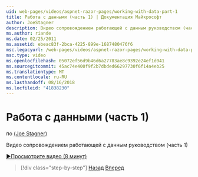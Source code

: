 ```yaml
---
uid: web-pages/videos/aspnet-razor-pages/working-with-data-part-1
title: Работа с данными (часть 1) | Документация Майкрософт
author: JoeStagner
description: Видео сопровождением работающей с данным руководством (часть 1)
ms.author: riande
ms.date: 02/25/2011
ms.assetid: ebeac83f-2bca-4225-899e-1687480476f6
msc.legacyurl: /web-pages/videos/aspnet-razor-pages/working-with-data-part-1
msc.type: video
ms.openlocfilehash: 05072ef56d9b46d6a27783ae8c9392e24ef1d041
ms.sourcegitcommit: 45ac74e400f9f2b7dbded66297730f6f14a4eb25
ms.translationtype: MT
ms.contentlocale: ru-RU
ms.lasthandoff: 08/16/2018
ms.locfileid: "41838230"
---
```

<a name="working-with-data-part-1"></a>Работа с данными (часть 1)
====================
по [(Joe Stagner)](https://github.com/JoeStagner)

Видео сопровождением работающей с данным руководством (часть 1)

[&#9654;Просмотрите видео (8 минут)](https://channel9.msdn.com/Blogs/ASP-NET-Site-Videos/working-with-data-part-1)

> [!div class="step-by-step"]
> [Назад](working-with-forms-part-2.md)
> [Вперед](working-with-data-part-2.md)
